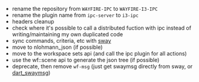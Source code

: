 - rename the repository from `WAYFIRE-IPC` to `WAYFIRE-I3-IPC`
- rename the plugin name from `ipc-server` to `i3-ipc`
- headers cleanup
- check where it's possible to call a distributed fuction with ipc instead of writing/maintaining my own duplicated code
- sync commands, criteria, etc with [sway](https://github.com/swaywm/sway)
- move to nlohmann_json (if possible)
- move to the workspace sets api (and call the ipc plugin for all actions)
- use the wf::scene api to generate the json tree (if possible)
- deprecate, then remove `wf-msg` (just get swaymsg directly from sway, or [dart_swaymsg](https://github.com/AR-CADE/dart_swaymsg))
